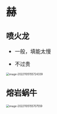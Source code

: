 # 赫

## 喷火龙

- 一般，填能太慢

- 不过贵

<img src="https://markdown-1303167219.cos.ap-shanghai.myqcloud.com/image-20221105155724339.png" alt="image-20221105155724339" style="zoom: 50%;" />

## 熔岩蜗牛



<img src="https://markdown-1303167219.cos.ap-shanghai.myqcloud.com/image-20221105155707559.png" alt="image-20221105155707559" style="zoom: 50%;" />
